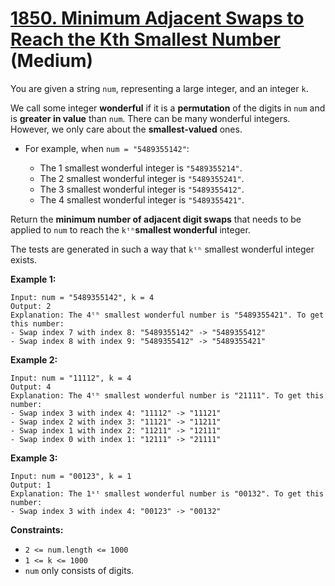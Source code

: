 # [1850. Minimum Adjacent Swaps to Reach the Kth Smallest Number][link] (Medium)

[link]: https://leetcode.cn/problems/minimum-adjacent-swaps-to-reach-the-kth-smallest-number/

You are given a string `num`, representing a large integer, and an integer `k`.

We call some integer **wonderful** if it is a **permutation** of the digits in `num` and is
**greater in value** than `num`. There can be many wonderful integers. However, we only care about
the **smallest-valued** ones.

- For example, when `num = "5489355142"`:

  - The 1 smallest wonderful integer is `"5489355214"`.
  - The 2 smallest wonderful integer is `"5489355241"`.
  - The 3 smallest wonderful integer is `"5489355412"`.
  - The 4 smallest wonderful integer is `"5489355421"`.

Return the **minimum number of adjacent digit swaps** that needs to be applied to  `num` to reach
the  `kᵗʰ`**smallest wonderful** integer.

The tests are generated in such a way that `kᵗʰ` smallest wonderful integer exists.

**Example 1:**

```
Input: num = "5489355142", k = 4
Output: 2
Explanation: The 4ᵗʰ smallest wonderful number is "5489355421". To get this number:
- Swap index 7 with index 8: "5489355142" -> "5489355412"
- Swap index 8 with index 9: "5489355412" -> "5489355421"
```

**Example 2:**

```
Input: num = "11112", k = 4
Output: 4
Explanation: The 4ᵗʰ smallest wonderful number is "21111". To get this number:
- Swap index 3 with index 4: "11112" -> "11121"
- Swap index 2 with index 3: "11121" -> "11211"
- Swap index 1 with index 2: "11211" -> "12111"
- Swap index 0 with index 1: "12111" -> "21111"
```

**Example 3:**

```
Input: num = "00123", k = 1
Output: 1
Explanation: The 1ˢᵗ smallest wonderful number is "00132". To get this number:
- Swap index 3 with index 4: "00123" -> "00132"
```

**Constraints:**

- `2 <= num.length <= 1000`
- `1 <= k <= 1000`
- `num` only consists of digits.
